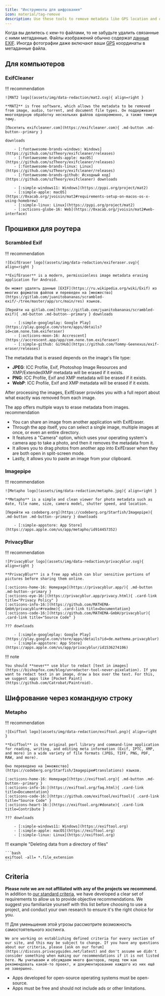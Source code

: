 ```yaml
---
title: "Инструменты для шифрования"
icon: material/tag-remove
description: Use these tools to remove metadata like GPS location and other identifying information from photos and files you share.
---
```


Когда вы делитесь с кем-то файлами, то не забудьте удалить связанные с ними метаданные. Файлы изображений обычно содержат [данные EXIF](https://ru.wikipedia.org/wiki/Exif). Иногда фотографии даже включают ваши [GPS](https://ru.wikipedia.org/wiki/GPS) координаты в метаданные файла.

## Для компьютеров

### ExifCleaner

!!! recommendation

    ![MAT2 logo](assets/img/data-redaction/mat2.svg){ align=right }
    
    **MAT2** is free software, which allows the metadata to be removed from image, audio, torrent, and document file types. Он поддерживает многоядерную обработку нескольких файлов одновременно, а также темную тему.
    
    [Посетить exifcleaner.com](https://exifcleaner.com){ .md-button .md-button--primary }
    
    downloads
    
        - [:fontawesome-brands-windows: Windows](https://github.com/szTheory/exifcleaner/releases)
        - [:fontawesome-brands-apple: macOS](https://github.com/szTheory/exifcleaner/releases)
        - [:fontawesome-brands-linux: Linux](https://github.com/szTheory/exifcleaner/releases)
        - [:fontawesome-brands-github: Исходный код](https://github.com/szTheory/exifcleaner) downloads
    
        - [:simple-windows11: Windows](https://pypi.org/project/mat2)
        - [:simple-apple: macOS](https://0xacab.org/jvoisin/mat2#requirements-setup-on-macos-os-x-using-homebrew)
        - [:simple-linux: Linux](https://pypi.org/project/mat2)
        - [:octicons-globe-16: Web](https://0xacab.org/jvoisin/mat2#web-interface)

## Прошивки для роутера

### Scrambled Exif

!!! recommendation

    ![ExifEraser logo](assets/img/data-redaction/exiferaser.svg){ align=right }
    
    **ExifEraser** is a modern, permissionless image metadata erasing application for Android.
    
    Он может удалять данные [EXIF](https://ru.wikipedia.org/wiki/Exif) из многих форматов файлов и переведен на [множество](https://gitlab.com/juanitobananas/scrambled-exif/-/tree/master/app/src/main/res) языков.
    
    [Перейти на gitlab.com](https://gitlab.com/juanitobananas/scrambled-exif){ .md-button .md-button--primary } downloads
    
        - [:simple-googleplay: Google Play](https://play.google.com/store/apps/details?id=com.none.tom.exiferaser)
        - [:octicons-moon-16: Accrescent](https://accrescent.app/app/com.none.tom.exiferaser)
        - [:simple-github: GitHub](https://github.com/Tommy-Geenexus/exif-eraser/releases)

The metadata that is erased depends on the image's file type:

* **JPEG**: ICC Profile, Exif, Photoshop Image Resources and XMP/ExtendedXMP metadata will be erased if it exists.
* **PNG**: ICC Profile, Exif and XMP metadata will be erased if it exists.
* **WebP**: ICC Profile, Exif and XMP metadata will be erased if it exists.

After processing the images, ExifEraser provides you with a full report about what exactly was removed from each image.

The app offers multiple ways to erase metadata from images. recommendation

* You can share an image from another application with ExifEraser.
* Through the app itself, you can select a single image, multiple images at once, or even an entire directory.
* It features a "Camera" option, which uses your operating system's camera app to take a photo, and then it removes the metadata from it.
* It allows you to drag photos from another app into ExifEraser when they are both open in split-screen mode.
* Lastly, it allows you to paste an image from your clipboard.

### Imagepipe

!!! recommendation

    ![Metapho logo](assets/img/data-redaction/metapho.jpg){ align=right }
    
    **Metapho** is a simple and clean viewer for photo metadata such as date, file name, size, camera model, shutter speed, and location.
    
    [Перейти на codeberg.org](https://codeberg.org/Starfish/Imagepipe){ .md-button .md-button--primary } downloads
    
        - [:simple-appstore: App Store](https://apps.apple.com/us/app/metapho/id914457352)

### PrivacyBlur

!!! recommendation

    ![PrivacyBlur logo](assets/img/data-redaction/privacyblur.svg){ align=right }
    
    **PrivacyBlur** is a free app which can blur sensitive portions of pictures before sharing them online.
    
    [:octicons-home-16: Homepage](https://privacyblur.app/){ .md-button .md-button--primary }
    [:octicons-eye-16:](https://privacyblur.app/privacy.html){ .card-link title="Privacy Policy" }
    [:octicons-info-16:](https://github.com/MATHEMA-GmbH/privacyblur#readme){ .card-link title=Documentation}
    [:octicons-code-16:](https://github.com/MATHEMA-GmbH/privacyblur){ .card-link title="Source Code" }
    
    ??? downloads
    
        - [:simple-googleplay: Google Play](https://play.google.com/store/apps/details?id=de.mathema.privacyblur)
        - [:simple-appstore: App Store](https://apps.apple.com/us/app/privacyblur/id1536274106)

!!! note

    You should **never** use blur to redact [text in images](https://bishopfox.com/blog/unredacter-tool-never-pixelation). If you want to redact text in an image, draw a box over the text. For this, we suggest apps like [Pocket Paint](https://github.com/Catrobat/Paintroid).

## Шифрование через командную строку

### Metapho

!!! recommendation

    ![ExifTool logo](assets/img/data-redaction/exiftool.png){ align=right }
    
    **ExifTool** is the original perl library and command-line application for reading, writing, and editing meta information (Exif, IPTC, XMP, and more) in a wide variety of file formats (JPEG, TIFF, PNG, PDF, RAW, and more).
    
    Оно переведено на [множество](https://codeberg.org/Starfish/Imagepipe#translations) языков.
    
    [:octicons-home-16: Homepage](https://exiftool.org){ .md-button .md-button--primary }
    [:octicons-info-16:](https://exiftool.org/faq.html){ .card-link title=Documentation}
    [:octicons-code-16:](https://github.com/exiftool/exiftool){ .card-link title="Source Code" }
    [:octicons-heart-16:](https://exiftool.org/#donate){ .card-link title=Contribute }
    
    ??? downloads
    
        - [:simple-windows11: Windows](https://exiftool.org)
        - [:simple-apple: macOS](https://exiftool.org)
        - [:simple-linux: Linux](https://exiftool.org)

!!! example "Deleting data from a directory of files"

    ```bash
    exiftool -all= *.file_extension
    ```

## Criteria

**Please note we are not affiliated with any of the projects we recommend.** In addition to [our standard criteria](about/criteria.md), we have developed a clear set of requirements to allow us to provide objective recommendations. We suggest you familiarize yourself with this list before choosing to use a project, and conduct your own research to ensure it's the right choice for you.

!!! Для уменьшения этой угрозы рассмотрите возможность самостоятельного хостинга.

    We are working on establishing defined criteria for every section of our site, and this may be subject to change. If you have any questions about our criteria, please [ask on our forum](https://discuss.privacyguides.net/latest) and don't assume we didn't consider something when making our recommendations if it is not listed here. Мы учитываем и обсуждаем много факторов, перед тем как рекомендовать какой-то проект, и документирование каждого из них ещё не завершено.

- Apps developed for open-source operating systems must be open-source.
- Apps must be free and should not include ads or other limitations.
